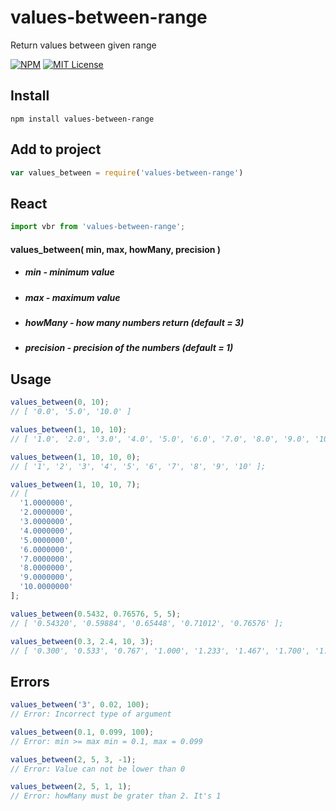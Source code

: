 # values-between-range

Return values between given range

[![NPM](https://nodei.co/npm/values-between-range.png)](https://nodei.co/npm/values-between-range/)
[![MIT License](https://img.shields.io/badge/license-MIT-blue.svg?style=flat-square)]()

## Install

```
npm install values-between-range
```
## Add to project
```js
var values_between = require('values-between-range')
```
## React
```js
import vbr from 'values-between-range';
```
#### values_between( min, max, howMany, precision )
* ##### *min* - minimum value
* ##### *max* - maximum value
* ##### *howMany* - how many numbers return  *(default = 3)*
* ##### *precision* - precision of the numbers (default = 1)


## Usage

```js
values_between(0, 10);
// [ '0.0', '5.0', '10.0' ]

values_between(1, 10, 10);
// [ '1.0', '2.0', '3.0', '4.0', '5.0', '6.0', '7.0', '8.0', '9.0', '10.0' ];

values_between(1, 10, 10, 0);
// [ '1', '2', '3', '4', '5', '6', '7', '8', '9', '10' ];

values_between(1, 10, 10, 7);
// [
  '1.0000000',
  '2.0000000',
  '3.0000000',
  '4.0000000',
  '5.0000000',
  '6.0000000',
  '7.0000000',
  '8.0000000',
  '9.0000000',
  '10.0000000'
];

values_between(0.5432, 0.76576, 5, 5);
// [ '0.54320', '0.59884', '0.65448', '0.71012', '0.76576' ];

values_between(0.3, 2.4, 10, 3);
// [ '0.300', '0.533', '0.767', '1.000', '1.233', '1.467', '1.700', '1.933', '2.167', '2.400' ];
```
## Errors

```js
values_between('3', 0.02, 100);
// Error: Incorrect type of argument

values_between(0.1, 0.099, 100);
// Error: min >= max min = 0.1, max = 0.099

values_between(2, 5, 3, -1);
// Error: Value can not be lower than 0

values_between(2, 5, 1, 1);
// Error: howMany must be grater than 2. It's 1
```

